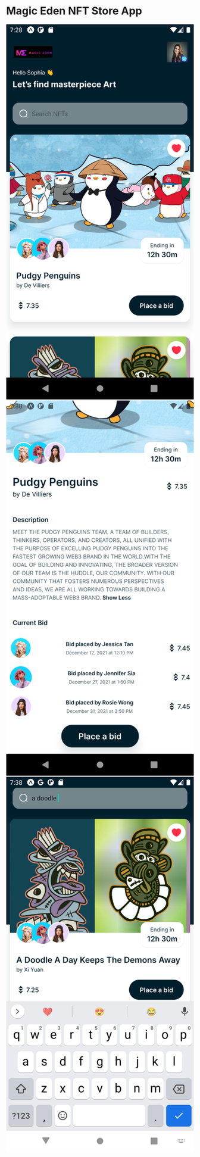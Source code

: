 # Magic Eden NFT Store App
![image1](./images/image1.png)  ![image2](./images/image2.png)  ![image4](./images/image4.png)


